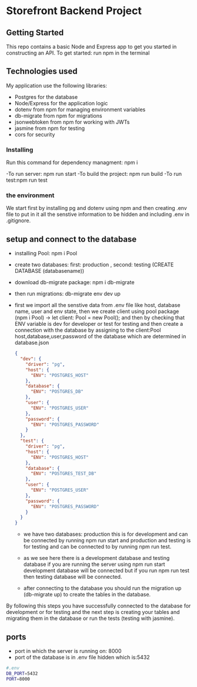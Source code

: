 # Storefront Backend Project

## Getting Started

This repo contains a basic Node and Express app to get you started in constructing an API. To get started: run npm in the terminal

## Technologies used

My application use the following libraries:

- Postgres for the database
- Node/Express for the application logic
- dotenv from npm for managing environment variables
- db-migrate from npm for migrations
- jsonwebtoken from npm for working with JWTs
- jasmine from npm for testing
- cors for security

### Installing

Run this command for dependency managment: npm i

-To run server: npm run start
-To build the project: npm run build
-To run test:npm run test

### the environment

We start first by installing pg and dotenv using npm and then creating .env file to put in it all the senstive information to be hidden and including .env in .gitignore.


## setup and connect to the database

- installing Pool: npm i Pool
- create two databases: first: production , second: testing (CREATE DATABASE (databasename))
- download db-migrate package: npm i db-migrate
- then run migrations: db-migrate env dev up

- first we import all the senstive data from .env file like host, database name, user and env state, then we create client using pool package (npm i Pool) -> let client: Pool = new Pool();
  and then by checking that ENV variable is dev for developer or test for testing and then create a connection with the database by assigning to the client:Pool host,database,user,password of the database which are determined in database.json

  ```json
  {
    "dev": {
      "driver": "pg",
      "host": {
        "ENV": "POSTGRES_HOST"
      },
      "database": {
        "ENV": "POSTGRES_DB"
      },
      "user": {
        "ENV": "POSTGRES_USER"
      },
      "password": {
        "ENV": "POSTGRES_PASSWORD"
      }
    },
    "test": {
      "driver": "pg",
      "host": {
        "ENV": "POSTGRES_HOST"
      },
      "database": {
        "ENV": "POSTGRES_TEST_DB"
      },
      "user": {
        "ENV": "POSTGRES_USER"
      },
      "password": {
        "ENV": "POSTGRES_PASSWORD"
      }
    }
  }
  ```

  - we have two databases: production this is for development and can be connected by running npm run start and production and testing is for testing and can be connected to by running npm run test.

  - as we see here there is a development database and testing database if you are running the server using npm run start development database will be connected but if you run npm run test then testing database will be connected.

  - after connecting to the database you should run the migration up (db-migrate up) to create the tables in the database.

By following this steps you have successfully connected to the database for development or for testing and the next step is creating your tables and migrating them in the database or run the tests (testing with jasmine).

## ports

- port in which the server is running on: 8000
- port of the database is in .env file hidden which is:5432

```bash
#.env
DB_PORT=5432
PORT=8000
```

